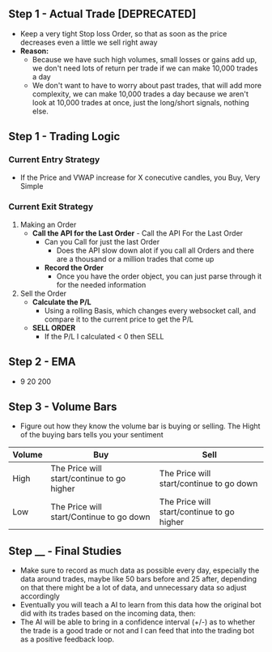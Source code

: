 ## Step 1 - Actual Trade [DEPRECATED]
- Keep a very tight Stop loss Order, so that as soon as the price decreases even a little we sell right away
- **Reason:**
	- Because we have such high volumes, small losses or gains add up, we don't need lots of return per trade if we can make 10,000 trades a day
	- We don't want to have to worry about past trades, that will add more complexity, we can make 10,000 trades a day because we aren't look at 10,000 trades at once, just the long/short signals, nothing else.

## Step 1 - Trading Logic
### Current Entry Strategy
- If the Price and VWAP increase for X conecutive candles, you Buy, Very Simple

### Current Exit Strategy
1. Making an Order
	- **Call the API for the Last Order**
     		- Call the API For the Last Order
   		- Can you Call for just the last Order
       		- Does the API slow down alot if you call all Orders and there are a thousand or a million trades that come up
     	- **Record the Order**
        	- Once you have the order object, you can just parse through it for the needed information
2. Sell the Order
	- **Calculate the P/L**
		- Using a rolling Basis, which changes every websocket call, and compare it to the current price to get the P/L
	- **SELL ORDER**
		- If the P/L I calculated < 0 then SELL

## Step 2 - EMA
- 9 20 200

## Step 3 - Volume Bars
- Figure out how they know the volume bar is buying or selling. The Hight of the buying bars tells you your sentiment

| Volume | Buy                                        | Sell                                       |
| ------ | ------------------------------------------ | ------------------------------------------ |
| High   | The Price will start/continue to go higher | The Price will start/continue to go down   |
| Low    | The Price will start/Continue to go down   | The Price will start/continue to go higher |




## Step __ - Final  Studies
- Make sure to record as much data as possible every day, especially the data around trades, maybe like 50 bars before and 25 after, depending on that there might be a lot of data, and unnecessary data so adjust accordingly
- Eventually you will teach a AI to learn from this data how the original bot did with its trades based on the incoming data, then:
- The AI will be able to bring in a confidence interval (+/-) as to whether the trade is a good trade or not and I can feed that into the trading bot as a positive feedback loop. 
